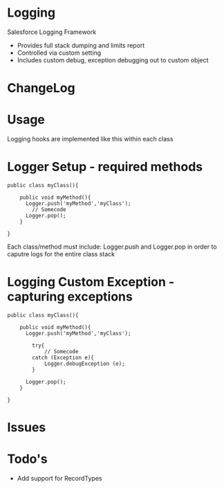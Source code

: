 # Logging

Salesforce Logging Framework

- Provides full stack dumping and limits report
- Controlled via custom setting
- Includes custom debug, exception debugging out to custom object  


# ChangeLog

# Usage

Logging hooks are implemented like this within each class

# Logger Setup - required methods

```
public class myClass(){

    public void myMethod(){
      Logger.push('myMethod','myClass');
        // Somecode
      Logger.pop();
    }

}
```
Each class/method must include: Logger.push and Logger.pop in order to caputre logs for the entire class stack

# Logging Custom Exception - capturing exceptions

```
public class myClass(){

    public void myMethod(){
      Logger.push('myMethod','myClass');

        try{
            // Somecode
        catch (Exception e){
            Logger.debugException (e);
        }
        
      Logger.pop();
    }

}
```



# Issues

# Todo's
- Add support for RecordTypes

